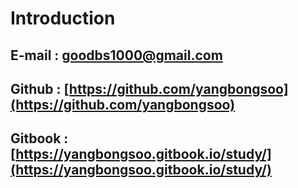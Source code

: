 # Introduction

## E-mail : goodbs1000@gmail.com

## Github : [https://github.com/yangbongsoo](https://github.com/yangbongsoo)

## Gitbook : [https://yangbongsoo.gitbook.io/study/](https://yangbongsoo.gitbook.io/study/)

